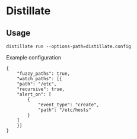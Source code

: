 # Distillate

## Usage

```
distillate run --options-path=distillate.config
```

Example configuration

```
{
    "fuzzy_paths": true,
    "watch_paths": [{
    "path": "/etc",
    "recursive": true,
    "alert_on": [
        {
            "event_type": "create",
            "path": "/etc/hosts"
        }
    ]
    }]
} 
```
